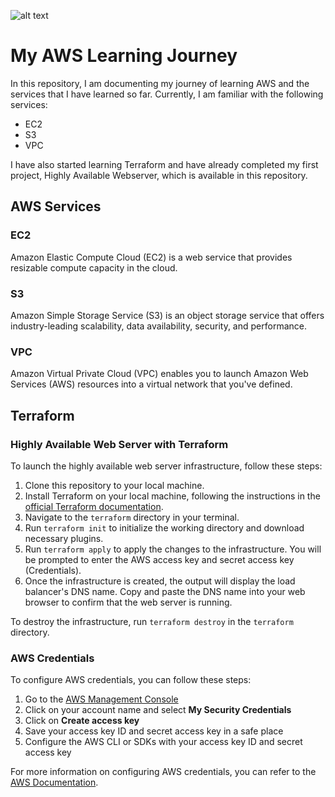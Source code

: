 ![alt text](https://ibb.co/nMTqgcT?raw=true)



# My AWS Learning Journey

In this repository, I am documenting my journey of learning AWS and the services that I have learned so far. Currently, I am familiar with the following services:

- EC2
- S3
- VPC

I have also started learning Terraform and have already completed my first project, Highly Available Webserver, which is available in this repository.

## AWS Services

### EC2

Amazon Elastic Compute Cloud (EC2) is a web service that provides resizable compute capacity in the cloud.

### S3

Amazon Simple Storage Service (S3) is an object storage service that offers industry-leading scalability, data availability, security, and performance.

### VPC

Amazon Virtual Private Cloud (VPC) enables you to launch Amazon Web Services (AWS) resources into a virtual network that you've defined.

## Terraform

### Highly Available Web Server with Terraform

To launch the highly available web server infrastructure, follow these steps:

1. Clone this repository to your local machine.
2. Install Terraform on your local machine, following the instructions in the [official Terraform documentation](https://learn.hashicorp.com/tutorials/terraform/install-cli).
3. Navigate to the `terraform` directory in your terminal.
4. Run `terraform init` to initialize the working directory and download necessary plugins.
5. Run `terraform apply` to apply the changes to the infrastructure. You will be prompted to enter the AWS access key and secret access key (Credentials).
6. Once the infrastructure is created, the output will display the load balancer's DNS name. Copy and paste the DNS name into your web browser to confirm that the web server is running.

To destroy the infrastructure, run `terraform destroy` in the `terraform` directory.

### AWS Credentials

To configure AWS credentials, you can follow these steps:

1. Go to the [AWS Management Console](https://console.aws.amazon.com/)
2. Click on your account name and select **My Security Credentials**
3. Click on **Create access key**
4. Save your access key ID and secret access key in a safe place
5. Configure the AWS CLI or SDKs with your access key ID and secret access key

For more information on configuring AWS credentials, you can refer to the [AWS Documentation](https://docs.aws.amazon.com/general/latest/gr/aws-sec-cred-types.html#access-keys-and-secret-access-keys).
